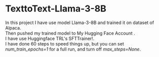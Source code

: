 # TexttoText-Llama-3-8B
In this project I have use model Llama-3-8B and trained it on dataset of Alpaca. 
<br>
Then pushed my trained model to My Hugging Face Account .
<br>
I have use Huggingface TRL's SFTTrainer!.
<br> 
I have done 60 steps to speed things up, but you can set <i>num_train_epochs=1</i> for a full run, and turn off <i>max_steps=None</i>.